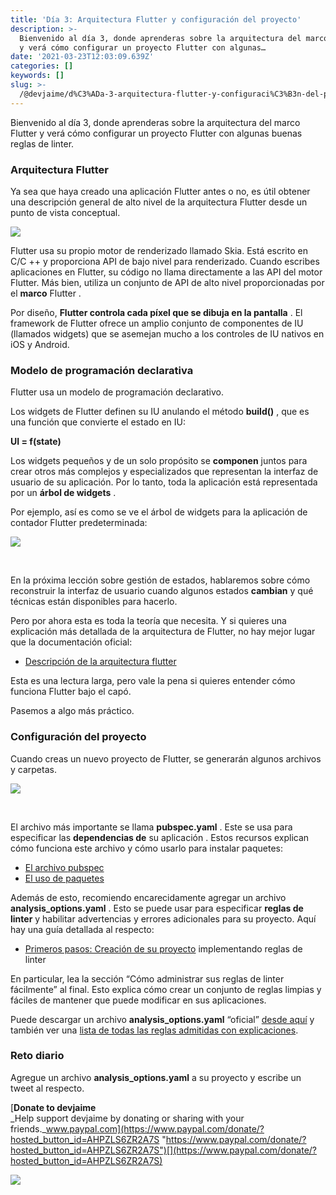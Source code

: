 ```yaml
---
title: 'Día 3: Arquitectura Flutter y configuración del proyecto'
description: >-
  Bienvenido al día 3, donde aprenderas sobre la arquitectura del marco Flutter
  y verá cómo configurar un proyecto Flutter con algunas…
date: '2021-03-23T12:03:09.639Z'
categories: []
keywords: []
slug: >-
  /@devjaime/d%C3%ADa-3-arquitectura-flutter-y-configuraci%C3%B3n-del-proyecto-9307aa98b4fe
---
```


Bienvenido al día 3, donde aprenderas sobre la arquitectura del marco Flutter y verá cómo configurar un proyecto Flutter con algunas buenas reglas de linter.

### Arquitectura Flutter

Ya sea que haya creado una aplicación Flutter antes o no, es útil obtener una descripción general de alto nivel de la arquitectura Flutter desde un punto de vista conceptual.

![](/Users/devjaime/Documents/blog/posts/md_1651648785637/img/0__Zne8__v9BhEYBuQNy.jpg)

Flutter usa su propio motor de renderizado llamado Skia. Está escrito en C/C ++ y proporciona API de bajo nivel para renderizado. Cuando escribes aplicaciones en Flutter, su código no llama directamente a las API del motor Flutter. Más bien, utiliza un conjunto de API de alto nivel proporcionadas por el **marco** Flutter .

Por diseño, **Flutter controla cada píxel que se dibuja en la pantalla** . El framework de Flutter ofrece un amplio conjunto de componentes de IU (llamados widgets) que se asemejan mucho a los controles de IU nativos en iOS y Android.

### Modelo de programación declarativa

Flutter usa un modelo de programación declarativo.

Los widgets de Flutter definen su IU anulando el método **build()** , que es una función que convierte el estado en IU:

**UI = f(state)**

Los widgets pequeños y de un solo propósito se **componen** juntos para crear otros más complejos y especializados que representan la interfaz de usuario de su aplicación. Por lo tanto, toda la aplicación está representada por un **árbol de widgets** .

Por ejemplo, así es como se ve el árbol de widgets para la aplicación de contador Flutter predeterminada:

![](/Users/devjaime/Documents/blog/posts/md_1651648785637/img/0__iAmiW7__uEolAjGJm.jpg)

​

En la próxima lección sobre gestión de estados, hablaremos sobre cómo reconstruir la interfaz de usuario cuando algunos estados **cambian** y qué técnicas están disponibles para hacerlo.

Pero por ahora esta es toda la teoría que necesita. Y si quieres una explicación más detallada de la arquitectura de Flutter, no hay mejor lugar que la documentación oficial:

*   [Descripción de la arquitectura flutter](https://flutter.dev/docs/resources/architectural-overview)

Esta es una lectura larga, pero vale la pena si quieres entender cómo funciona Flutter bajo el capó.

Pasemos a algo más práctico.

### Configuración del proyecto

Cuando creas un nuevo proyecto de Flutter, se generarán algunos archivos y carpetas.

![](/Users/devjaime/Documents/blog/posts/md_1651648785637/img/0__ruKZk537QYa7g2F0.jpg)

​

El archivo más importante se llama **pubspec.yaml** . Este se usa para especificar las **dependencias de** su aplicación . Estos recursos explican cómo funciona este archivo y cómo usarlo para instalar paquetes:

*   [El archivo pubspec](https://dart.dev/tools/pub/pubspec)
*   [El uso de paquetes](https://flutter.dev/docs/development/packages-and-plugins/using-packages)

Además de esto, recomiendo encarecidamente agregar un archivo **analysis\_options.yaml** . Esto se puede usar para especificar **reglas de linter** y habilitar advertencias y errores adicionales para su proyecto. Aquí hay una guía detallada al respecto:

*   [Primeros pasos: Creación de su proyecto](https://dash-overflow.net/articles/getting_started/) implementando reglas de linter

En particular, lea la sección “Cómo administrar sus reglas de linter fácilmente” al final. Esto explica cómo crear un conjunto de reglas limpias y fáciles de mantener que puede modificar en sus aplicaciones.

Puede descargar un archivo **analysis\_options.yaml** “oficial” [desde aquí](https://dart-lang.github.io/linter/lints/options/options.html) y también ver una [lista de todas las reglas admitidas con explicaciones](https://dart-lang.github.io/linter/lints/index.html).

### Reto diario

Agregue un archivo **analysis\_options.yaml** a su proyecto y escribe un tweet al respecto.

[**Donate to devjaime**  
_Help support devjaime by donating or sharing with your friends._www.paypal.com](https://www.paypal.com/donate/?hosted_button_id=AHPZLS6ZR2A7S "https://www.paypal.com/donate/?hosted_button_id=AHPZLS6ZR2A7S")[](https://www.paypal.com/donate/?hosted_button_id=AHPZLS6ZR2A7S)

![](/Users/devjaime/Documents/blog/posts/md_1651648785637/img/0__AoPJYe3CEt6kH81S.jpg)